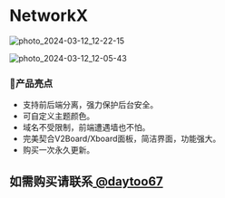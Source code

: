 # NetworkX

![photo_2024-03-12_12-22-15](https://github.com/piokto/V2boardtheme/assets/107782034/063c6482-77be-4069-acf0-2864e4c0cc1e)



![photo_2024-03-12_12-05-43](https://github.com/piokto/V2boardtheme/assets/107782034/17e9be80-71b2-4cf4-92b5-7e89d349ea0a)





### 🌟产品亮点
- 支持前后端分离，强力保护后台安全。
- 可自定义主题颜色。
- 域名不受限制，前端遭遇墙也不怕。
- 完美契合V2Board/Xboard面板，简洁界面，功能强大。
- 购买一次永久更新。

## 如需购买请联系[ @daytoo67](https://t.me/daytoo67)
